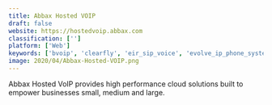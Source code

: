 ```yaml
---
title: Abbax Hosted VOIP
draft: false 
website: https://hostedvoip.abbax.com
classification: ['']
platform: ['Web']
keywords: ['bvoip', 'clearfly', 'eir_sip_voice', 'evolve_ip_phone_system', 'fuze_global_voice', 'google_voice', 'hodupbx', 'localphone', 'loop_communications', 'mitel', 'ooma_office', 'phonebooth', 'tds_business_voip', 'telnyx', 'versature', 'virtualpbx', 'voipswitch', 'voipfone', 'vonage_business', 'xo_hosted_pbx']
image: 2020/04/Abbax-Hosted-VOIP.png
---
```

Abbax Hosted VoIP provides high performance cloud solutions built to empower businesses small, medium and large.